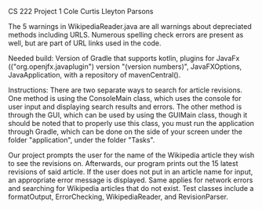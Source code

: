 CS 222 Project 1
Cole Curtis
Lleyton Parsons

The 5 warnings in WikipediaReader.java are all warnings about depreciated methods including URLS. Numerous spelling check errors are present as well, but are part of URL links used in the code.

Needed build: Version of Gradle that supports kotlin, plugins for JavaFx (("org.openjfx.javaplugin") version "(version numbers)", JavaFXOptions, JavaApplication, with a repository of mavenCentral().

Instructions: There are two separate ways to search for article revisions. One method is using the ConsoleMain class, which uses the console for user input and displaying search results and errors. The other method is through the GUI, which can be used by using the GUIMain class, though it should be noted that to properly use this class, you must run the application through Gradle, which can be done on the side of your screen under the folder "application", under the folder "Tasks".

Our project prompts the user for the name of the Wikipedia article they wish to see the revisions on. Afterwards, our program prints out the 15 latest revisions of said article. If the user does not put in an article name for input, an appropriate error message is displayed. Same applies for network errors and searching for Wikipedia articles that do not exist. Test classes include a formatOutput, ErrorChecking, WikipediaReader, and RevisionParser.
